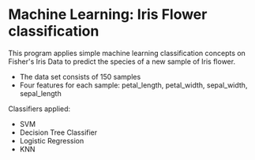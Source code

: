 # Machine Learning: Iris Flower classification
This program applies simple machine learning classification concepts on Fisher's Iris Data to predict the species of a new sample of Iris flower. 

- The data set consists of 150 samples
- Four features for each sample: petal_length, petal_width, sepal_width, sepal_length

Classifiers applied: 
   - SVM
   - Decision Tree Classifier
   - Logistic Regression
   - KNN
